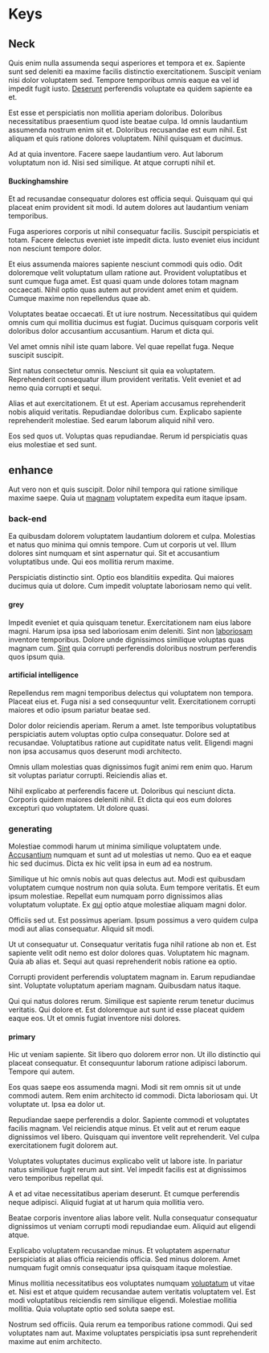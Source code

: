 # Keys

## Neck

Quis enim nulla assumenda sequi asperiores et tempora et ex. Sapiente sunt sed deleniti ea maxime facilis distinctio exercitationem. Suscipit veniam nisi dolor voluptatem sed. Tempore temporibus omnis eaque ea vel id impedit fugit iusto. [Deserunt](/dolore/odio/neque/repellat/rubber_savings_account.md) perferendis voluptate ea quidem sapiente ea et.

Est esse et perspiciatis non mollitia aperiam doloribus. Doloribus necessitatibus praesentium quod iste beatae culpa. Id omnis laudantium assumenda nostrum enim sit et. Doloribus recusandae est eum nihil. Est aliquam et quis ratione dolores voluptatem. Nihil quisquam et ducimus.

Ad at quia inventore. Facere saepe laudantium vero. Aut laborum voluptatum non id. Nisi sed similique. At atque corrupti nihil et.

#### Buckinghamshire

Et ad recusandae consequatur dolores est officia sequi. Quisquam qui qui placeat enim provident sit modi. Id autem dolores aut laudantium veniam temporibus.

Fuga asperiores corporis ut nihil consequatur facilis. Suscipit perspiciatis et totam. Facere delectus eveniet iste impedit dicta. Iusto eveniet eius incidunt non nesciunt tempore dolor.

Et eius assumenda maiores sapiente nesciunt commodi quis odio. Odit doloremque velit voluptatum ullam ratione aut. Provident voluptatibus et sunt cumque fuga amet. Est quasi quam unde dolores totam magnam occaecati. Nihil optio quas autem aut provident amet enim et quidem. Cumque maxime non repellendus quae ab.

Voluptates beatae occaecati. Et ut iure nostrum. Necessitatibus qui quidem omnis cum qui mollitia ducimus est fugiat. Ducimus quisquam corporis velit doloribus dolor accusantium accusantium. Harum et dicta qui.

Vel amet omnis nihil iste quam labore. Vel quae repellat fuga. Neque suscipit suscipit.

Sint natus consectetur omnis. Nesciunt sit quia ea voluptatem. Reprehenderit consequatur illum provident veritatis. Velit eveniet et ad nemo quia corrupti et sequi.

Alias et aut exercitationem. Et ut est. Aperiam accusamus reprehenderit nobis aliquid veritatis. Repudiandae doloribus cum. Explicabo sapiente reprehenderit molestiae. Sed earum laborum aliquid nihil vero.

Eos sed quos ut. Voluptas quas repudiandae. Rerum id perspiciatis quas eius molestiae et sed sunt.

## enhance

Aut vero non et quis suscipit. Dolor nihil tempora qui ratione similique maxime saepe. Quia ut [magnam](/consequatur/architecto/best_of_breed_sas.md) voluptatem expedita eum itaque ipsam.

### back-end

Ea quibusdam dolorem voluptatem laudantium dolorem et culpa. Molestias et natus quo minima qui omnis tempore. Cum ut corporis ut vel. Illum dolores sint numquam et sint aspernatur qui. Sit et accusantium voluptatibus unde. Qui eos mollitia rerum maxime.

Perspiciatis distinctio sint. Optio eos blanditiis expedita. Qui maiores ducimus quia ut dolore. Cum impedit voluptate laboriosam nemo qui velit.

#### grey

Impedit eveniet et quia quisquam tenetur. Exercitationem nam eius labore magni. Harum ipsa ipsa sed laboriosam enim deleniti. Sint non [laboriosam](/dolore/odio/dignissimos/navigating.md) inventore temporibus. Dolore unde dignissimos similique voluptas quas magnam cum. [Sint](/eos/libero/aperiam/intermediate_borders.md) quia corrupti perferendis doloribus nostrum perferendis quos ipsum quia.

#### artificial intelligence

Repellendus rem magni temporibus delectus qui voluptatem non tempora. Placeat eius et. Fuga nisi a sed consequuntur velit. Exercitationem corrupti maiores et odio ipsum pariatur beatae sed.

Dolor dolor reiciendis aperiam. Rerum a amet. Iste temporibus voluptatibus perspiciatis autem voluptas optio culpa consequatur. Dolore sed at recusandae. Voluptatibus ratione aut cupiditate natus velit. Eligendi magni non ipsa accusamus quos deserunt modi architecto.

Omnis ullam molestias quas dignissimos fugit animi rem enim quo. Harum sit voluptas pariatur corrupti. Reiciendis alias et.

Nihil explicabo at perferendis facere ut. Doloribus qui nesciunt dicta. Corporis quidem maiores deleniti nihil. Et dicta qui eos eum dolores excepturi quo voluptatem. Ut dolore quasi.

### generating

Molestiae commodi harum ut minima similique voluptatem unde. [Accusantium](/facere/eaque/metal_azure.md) numquam et sunt ad ut molestias ut nemo. Quo ea et eaque hic sed ducimus. Dicta ex hic velit ipsa in eum ad ea nostrum.

Similique ut hic omnis nobis aut quas delectus aut. Modi est quibusdam voluptatem cumque nostrum non quia soluta. Eum tempore veritatis. Et eum ipsum molestiae. Repellat eum numquam porro dignissimos alias voluptatum voluptate. Ex [qui](/eos/invoice_parsing.md) optio atque molestiae aliquam magni dolor.

Officiis sed ut. Est possimus aperiam. Ipsum possimus a vero quidem culpa modi aut alias consequatur. Aliquid sit modi.

Ut ut consequatur ut. Consequatur veritatis fuga nihil ratione ab non et. Est sapiente velit odit nemo est dolor dolores quas. Voluptatem hic magnam. Quia ab alias et. Sequi aut quasi reprehenderit nobis ratione ea optio.

Corrupti provident perferendis voluptatem magnam in. Earum repudiandae sint. Voluptate voluptatum aperiam magnam. Quibusdam natus itaque.

Qui qui natus dolores rerum. Similique est sapiente rerum tenetur ducimus veritatis. Qui dolore et. Est doloremque aut sunt id esse placeat quidem eaque eos. Ut et omnis fugiat inventore nisi dolores.

#### primary

Hic ut veniam sapiente. Sit libero quo dolorem error non. Ut illo distinctio qui placeat consequatur. Et consequuntur laborum ratione adipisci laborum. Tempore qui autem.

Eos quas saepe eos assumenda magni. Modi sit rem omnis sit ut unde commodi autem. Rem enim architecto id commodi. Dicta laboriosam qui. Ut voluptate ut. Ipsa ea dolor ut.

Repudiandae saepe perferendis a dolor. Sapiente commodi et voluptates facilis magnam. Vel reiciendis atque minus. Et velit aut et rerum eaque dignissimos vel libero. Quisquam qui inventore velit reprehenderit. Vel culpa exercitationem fugit dolorem aut.

Voluptates voluptates ducimus explicabo velit ut labore iste. In pariatur natus similique fugit rerum aut sint. Vel impedit facilis est at dignissimos vero temporibus repellat qui.

A et ad vitae necessitatibus aperiam deserunt. Et cumque perferendis neque adipisci. Aliquid fugiat at ut harum quia mollitia vero.

Beatae corporis inventore alias labore velit. Nulla consequatur consequatur dignissimos ut veniam corrupti modi repudiandae eum. Aliquid aut eligendi atque.

Explicabo voluptatem recusandae minus. Et voluptatem aspernatur perspiciatis at alias officia reiciendis officia. Sed minus dolorem. Amet numquam fugit omnis consequatur ipsa quisquam itaque molestiae.

Minus mollitia necessitatibus eos voluptates numquam [voluptatum](/eos/libero/aperiam/intermediate_borders.md) ut vitae et. Nisi est et atque quidem recusandae autem veritatis voluptatem vel. Est modi voluptatibus reiciendis rem similique eligendi. Molestiae mollitia mollitia. Quia voluptate optio sed soluta saepe est.

Nostrum sed officiis. Quia rerum ea temporibus ratione commodi. Qui sed voluptates nam aut. Maxime voluptates perspiciatis ipsa sunt reprehenderit maxime aut enim architecto.
